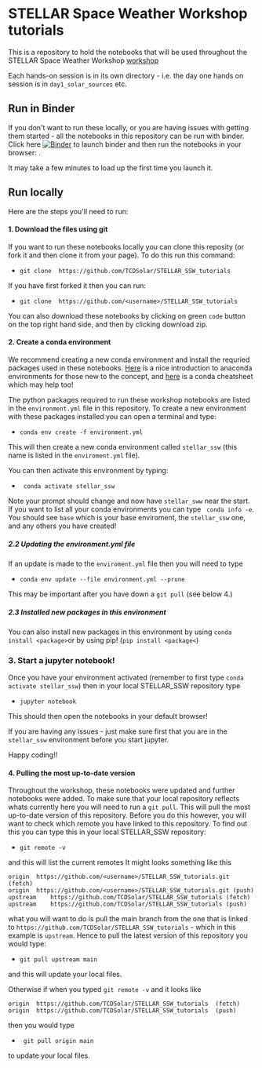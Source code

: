 STELLAR Space Weather Workshop tutorials
========================================

This is a repository to hold the notebooks that will be used throughout the STELLAR Space Weather Workshop [workshop](https://lofar.ie/stellar-sww/) 

Each hands-on session is in its own directory - i.e. the day one hands on session is in `day1_solar_sources` etc. 

## Run in Binder
If you don't want to run these locally, or you are having issues with getting them started - all the notebooks in this repository can be run with binder. Click here [![Binder](https://mybinder.org/badge_logo.svg)](
https://mybinder.org/v2/gh/TCDSolar/STELLAR_SSW_tutorials/HEAD) to launch binder and then run the notebooks in your browser: 
. 

It may take a few minutes to load up the first time you launch it.

## Run locally

Here are the steps you'll need to run:

#### 1. Download the files using git

If you want to run these notebooks locally you can clone this reposity (or fork it and then clone it from your page). To do this run this command:

- ```git clone  https://github.com/TCDSolar/STELLAR_SSW_tutorials```

If you have first forked it then you can run:

- ```git clone  https://github.com/<username>/STELLAR_SSW_tutorials```

You can also download these notebooks by clicking on green `code` button on the top right hand side, and then by clicking download zip. 


#### 2. Create a conda environment

We recommend creating a new conda environment and install the requried packages used in these notebooks. [Here](https://towardsdatascience.com/getting-started-with-python-environments-using-conda-32e9f2779307) is a nice introduction to anaconda environments for those new to the concept, and [here](https://docs.conda.io/projects/conda/en/4.6.0/_downloads/52a95608c49671267e40c689e0bc00ca/conda-cheatsheet.pdf) is a conda cheatsheet which may help too! 

The python packages required to run these workshop notebooks are listed in the `environment.yml` file in this repository. To create a new environment with these packages installed you can open a terminal and type:

- ```conda env create -f environment.yml```

This will then create a new conda environment called `stellar_ssw` (this name is listed in the `enviroment.yml` file).

You can then activate this environment by typing:

- ``` conda activate stellar_ssw```

Note your prompt should change and now have `stellar_sww` near the start. If you want to list all your conda environments you can type
``` conda info -e```. You should see `base` which is your base enviroment, the `stellar_ssw` one, and any others you have created! 

##### 2.2 Updating the environment.yml file
If an update is made to the `enviroment.yml` file then you will need to type 

- ```conda env update --file environment.yml --prune```

This may be important after you have down a `git pull` (see below 4.)

##### 2.3 Installed new packages in this environment

You can also install new packages in this environment by using `conda install <package>`or by using pip! (`pip install <package<`)

### 3. Start a jupyter notebook!

Once you have your environment activated (remember to first type `conda activate stellar_ssw`) then in your local STELLAR_SSW repository type

- ```jupyter notebook ```

This should then open the notebooks in your default browser!

If you are having any issues - just make sure first that you are in the `stellar_ssw` environment before you start jupyter.

Happy coding!!


#### 4. Pulling the most up-to-date version
Throughout the workshop, these notebooks were updated and further notebooks were added. To make sure that your local repository reflects whats currently here you will need to run a `git pull`. This will pull the most up-to-date version of this repository. Before you do this however, you will want to check which remote you have linked to this repository. To find out this you can type this in your local STELLAR_SSW repository:

- ```git remote -v``` 

and this will list the current remotes
It might looks something like this

```
origin	https://github.com/<username>/STELLAR_SSW_tutorials.git (fetch)
origin	https://github.com/<username>/STELLAR_SSW_tutorials.git (push)
upstream	https://github.com/TCDSolar/STELLAR_SSW_tutorials (fetch)
upstream	https://github.com/TCDSolar/STELLAR_SSW_tutorials (push)
```

what you will want to do is pull the main branch from the one that is linked to `https://github.com/TCDSolar/STELLAR_SSW_tutorials` - which in this example is `upstream`. Hence to pull the latest version of this repository you would type:

- `git pull upstream main` 

and this will update your local files. 

Otherwise if when you typed `git remote -v` and it looks like
```
origin	https://github.com/TCDSolar/STELLAR_SSW_tutorials  (fetch)
origin	https://github.com/TCDSolar/STELLAR_SSW_tutorials  (push)
```
then you would type

- ``` git pull origin main```

to update your local files. 



